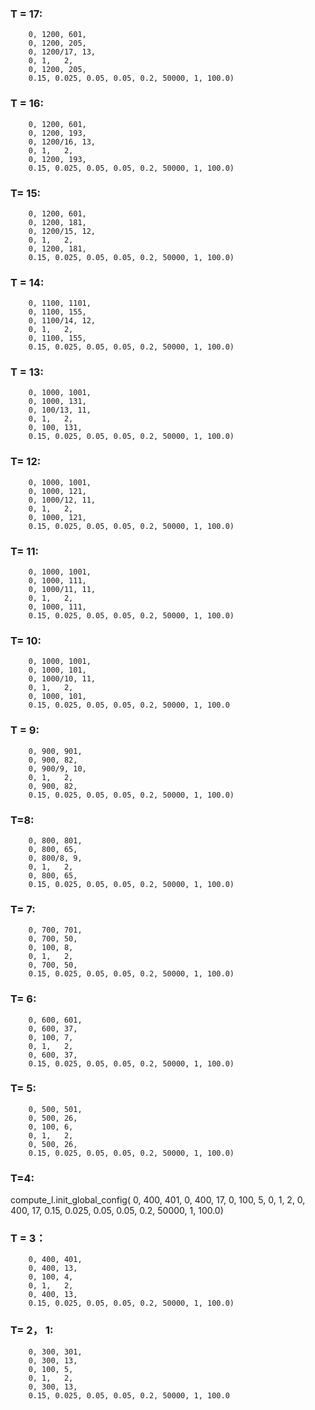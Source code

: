 <!-- ### T = 20:
    0, 1400, 1001, 
    0, 1400, 141, 
    0, 1400/20, 15, 
    0, 1, 2, 
    0, 1400, 281, 
    0.15, 0.025, 0.05, 0.05, 0.2, 50000, 1, 100);

### T = 19:
        0, 1400, 301,
        0, 1400, 267,
        0, 1400/19, 15,
        0, 1,   2,
        0, 1400, 267,
        0.15, 0.025, 0.05, 0.05, 0.2, 50000, 1, 100.0)

### T = 18:
        0, 1300, 401,
        0, 1300, 244,
        0, 1300/18, 14,
        0, 1,   2,
        0, 1300, 244,
        0.15, 0.025, 0.05, 0.05, 0.2, 50000, 1, 100.0) -->

### T = 17:
        0, 1200, 601,
        0, 1200, 205,
        0, 1200/17, 13,
        0, 1,   2,
        0, 1200, 205,
        0.15, 0.025, 0.05, 0.05, 0.2, 50000, 1, 100.0)

### T = 16:
        0, 1200, 601,
        0, 1200, 193,
        0, 1200/16, 13,
        0, 1,   2,
        0, 1200, 193,
        0.15, 0.025, 0.05, 0.05, 0.2, 50000, 1, 100.0)

### T= 15:
        0, 1200, 601,
        0, 1200, 181,
        0, 1200/15, 12,
        0, 1,   2,
        0, 1200, 181,
        0.15, 0.025, 0.05, 0.05, 0.2, 50000, 1, 100.0)

### T = 14:
        0, 1100, 1101,
        0, 1100, 155,
        0, 1100/14, 12,
        0, 1,   2,
        0, 1100, 155,
        0.15, 0.025, 0.05, 0.05, 0.2, 50000, 1, 100.0)

### T = 13:
        0, 1000, 1001,
        0, 1000, 131,
        0, 100/13, 11,
        0, 1,   2,
        0, 100, 131,
        0.15, 0.025, 0.05, 0.05, 0.2, 50000, 1, 100.0)

### T= 12:
        0, 1000, 1001,
        0, 1000, 121,
        0, 1000/12, 11,
        0, 1,   2,
        0, 1000, 121,
        0.15, 0.025, 0.05, 0.05, 0.2, 50000, 1, 100.0)

### T= 11:
        0, 1000, 1001,
        0, 1000, 111,
        0, 1000/11, 11,
        0, 1,   2,
        0, 1000, 111,
        0.15, 0.025, 0.05, 0.05, 0.2, 50000, 1, 100.0)

### T= 10:
        0, 1000, 1001,
        0, 1000, 101,
        0, 1000/10, 11,
        0, 1,   2,
        0, 1000, 101,
        0.15, 0.025, 0.05, 0.05, 0.2, 50000, 1, 100.0

### T = 9:
        0, 900, 901,
        0, 900, 82,
        0, 900/9, 10,
        0, 1,   2,
        0, 900, 82,
        0.15, 0.025, 0.05, 0.05, 0.2, 50000, 1, 100.0)


### T=8:
        0, 800, 801,
        0, 800, 65,
        0, 800/8, 9,
        0, 1,   2,
        0, 800, 65,
        0.15, 0.025, 0.05, 0.05, 0.2, 50000, 1, 100.0)

### T= 7:
        0, 700, 701,
        0, 700, 50,
        0, 100, 8,
        0, 1,   2,
        0, 700, 50,
        0.15, 0.025, 0.05, 0.05, 0.2, 50000, 1, 100.0)



### T= 6:
        0, 600, 601,
        0, 600, 37,
        0, 100, 7,
        0, 1,   2,
        0, 600, 37,
        0.15, 0.025, 0.05, 0.05, 0.2, 50000, 1, 100.0)

### T= 5:
        0, 500, 501,
        0, 500, 26,
        0, 100, 6,
        0, 1,   2,
        0, 500, 26,
        0.15, 0.025, 0.05, 0.05, 0.2, 50000, 1, 100.0)

### T=4:
compute_l.init_global_config(
        0, 400, 401,
        0, 400, 17,
        0, 100, 5,
        0, 1,   2,
        0, 400, 17,
        0.15, 0.025, 0.05, 0.05, 0.2, 50000, 1, 100.0)

### T = 3： 
        0, 400, 401,
        0, 400, 13,
        0, 100, 4,
        0, 1,   2,
        0, 400, 13,
        0.15, 0.025, 0.05, 0.05, 0.2, 50000, 1, 100.0)

### T= 2， 1:
        0, 300, 301,
        0, 300, 13,
        0, 100, 5,
        0, 1,   2,
        0, 300, 13,
        0.15, 0.025, 0.05, 0.05, 0.2, 50000, 1, 100.0
